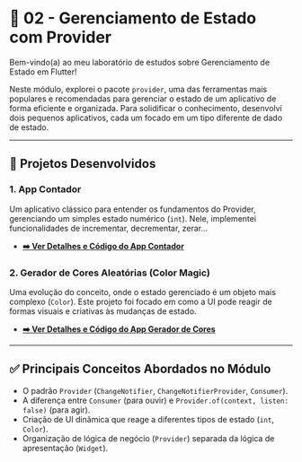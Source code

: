 # 🚀 02 - Gerenciamento de Estado com Provider

Bem-vindo(a) ao meu laboratório de estudos sobre Gerenciamento de Estado em Flutter!

Neste módulo, explorei o pacote `provider`, uma das ferramentas mais populares e recomendadas para gerenciar o estado de um aplicativo de forma eficiente e organizada. Para solidificar o conhecimento, desenvolvi dois pequenos aplicativos, cada um focado em um tipo diferente de dado de estado.

---

## 📂 Projetos Desenvolvidos

### 1. **App Contador**
Um aplicativo clássico para entender os fundamentos do Provider, gerenciando um simples estado numérico (`int`). Nele, implementei funcionalidades de incrementar, decrementar, zerar...

* **[➡️ Ver Detalhes e Código do App Contador](./contador_app/README.md)**

### 2. **Gerador de Cores Aleatórias (Color Magic)**
Uma evolução do conceito, onde o estado gerenciado é um objeto mais complexo (`Color`). Este projeto foi focado em como a UI pode reagir de formas visuais e criativas às mudanças de estado.

* **[➡️ Ver Detalhes e Código do App Gerador de Cores](./color_magic_app/README.md)**

---

## ✅ Principais Conceitos Abordados no Módulo

-   O padrão `Provider` (`ChangeNotifier`, `ChangeNotifierProvider`, `Consumer`).
-   A diferença entre `Consumer` (para ouvir) e `Provider.of(context, listen: false)` (para agir).
-   Criação de UI dinâmica que reage a diferentes tipos de estado (`int`, `Color`).
-   Organização de lógica de negócio (`Provider`) separada da lógica de apresentação (`Widget`).
